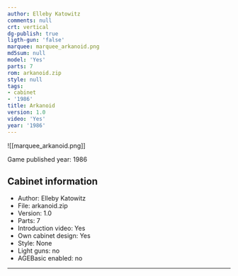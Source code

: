 ```yaml
---
author: Elleby Katowitz
comments: null
crt: vertical
dg-publish: true
ligth-gun: 'false'
marquee: marquee_arkanoid.png
md5sum: null
model: 'Yes'
parts: 7
rom: arkanoid.zip
style: null
tags:
- cabinet
- '1986'
title: Arkanoid
version: 1.0
video: 'Yes'
year: '1986'
---
```


![[marquee_arkanoid.png]]

Game published year: 1986

## Cabinet information

- Author: Elleby Katowitz
- File: arkanoid.zip
- Version: 1.0
- Parts: 7
- Introduction video: Yes
- Own cabinet design: Yes
- Style: None
- Light guns: no
- AGEBasic enabled: no

---
